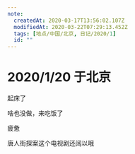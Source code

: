 ```yaml
---
note:
  createdAt: 2020-03-17T13:56:02.107Z
  modifiedAt: 2020-03-22T07:29:13.452Z
  tags: [地点/中国/北京, 日记/2020/1]
  id: ""
---
```


# 2020/1/20 于北京

<!-- @timer "date":"Mon Jan 20 2020 08:23:23 GMT+0800 (CST) -->

起床了

<!-- @timer "date":"Mon Jan 20 2020 12:20:17 GMT+0800 (CST)","duration":"about 4 hours -->

啥也没做，来吃饭了

<!-- @timer "date":"Mon Jan 20 2020 15:34:20 GMT+0800 (CST)","duration":"about 3 hours -->

疲惫

<!-- @timer "date":"Mon Jan 20 2020 21:34:59 GMT+0800 (CST)","duration":"about 6 hours -->

唐人街探案这个电视剧还阔以哦
